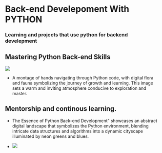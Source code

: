 # Back-end Develepoment With PYTHON
### Learning and projects that use python for backend develepment
## Mastering Python Back-end Skills
<img src="https://www.freecodecamp.org/news/content/images/size/w1000/2024/02/image-72.png">

- A montage of hands navigating through Python code, with digital flora and fauna symbolizing the journey of growth and learning. This image sets a warm and inviting atmosphere conducive to exploration and master.

##  Mentorship and continous learning.
- The Essence of Python Back-end Development" showcases an abstract digital landscape that symbolizes the Python environment, blending intricate data structures and algorithms into a dynamic cityscape illuminated by neon greens and blues.

- <img src="https://www.freecodecamp.org/news/content/images/size/w1000/2024/02/image-71.png">